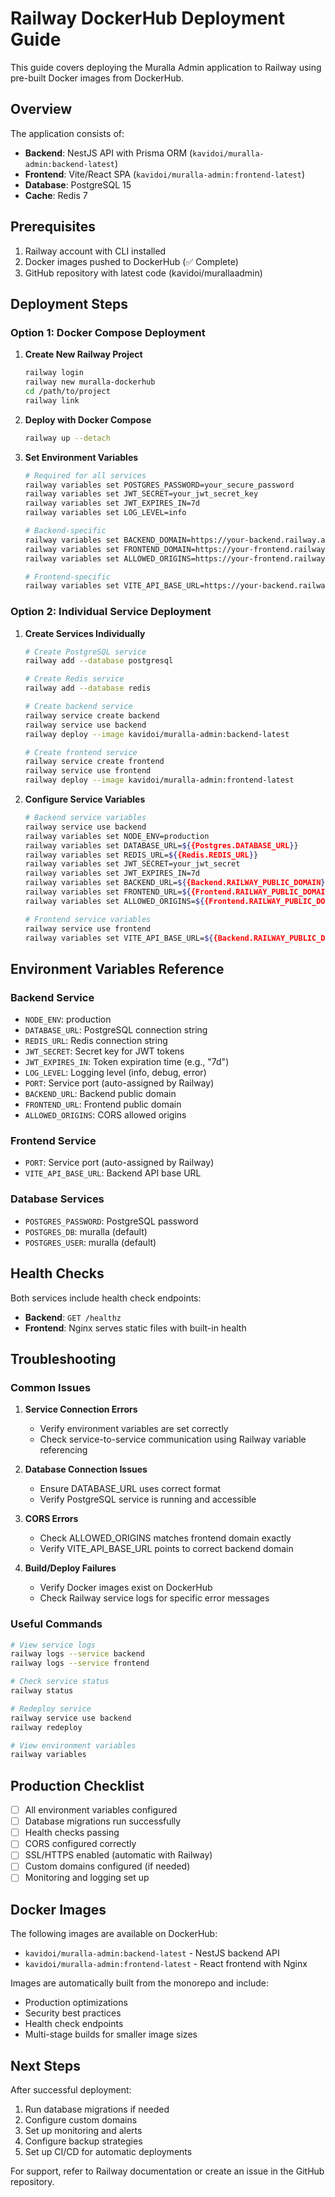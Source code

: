# Railway DockerHub Deployment Guide

This guide covers deploying the Muralla Admin application to Railway using pre-built Docker images from DockerHub.

## Overview

The application consists of:
- **Backend**: NestJS API with Prisma ORM (`kavidoi/muralla-admin:backend-latest`)
- **Frontend**: Vite/React SPA (`kavidoi/muralla-admin:frontend-latest`)
- **Database**: PostgreSQL 15
- **Cache**: Redis 7

## Prerequisites

1. Railway account with CLI installed
2. Docker images pushed to DockerHub (✅ Complete)
3. GitHub repository with latest code (kavidoi/murallaadmin)

## Deployment Steps

### Option 1: Docker Compose Deployment

1. **Create New Railway Project**
   ```bash
   railway login
   railway new muralla-dockerhub
   cd /path/to/project
   railway link
   ```

2. **Deploy with Docker Compose**
   ```bash
   railway up --detach
   ```

3. **Set Environment Variables**
   ```bash
   # Required for all services
   railway variables set POSTGRES_PASSWORD=your_secure_password
   railway variables set JWT_SECRET=your_jwt_secret_key
   railway variables set JWT_EXPIRES_IN=7d
   railway variables set LOG_LEVEL=info
   
   # Backend-specific
   railway variables set BACKEND_DOMAIN=https://your-backend.railway.app
   railway variables set FRONTEND_DOMAIN=https://your-frontend.railway.app
   railway variables set ALLOWED_ORIGINS=https://your-frontend.railway.app
   
   # Frontend-specific  
   railway variables set VITE_API_BASE_URL=https://your-backend.railway.app
   ```

### Option 2: Individual Service Deployment

1. **Create Services Individually**
   ```bash
   # Create PostgreSQL service
   railway add --database postgresql
   
   # Create Redis service  
   railway add --database redis
   
   # Create backend service
   railway service create backend
   railway service use backend
   railway deploy --image kavidoi/muralla-admin:backend-latest
   
   # Create frontend service
   railway service create frontend
   railway service use frontend  
   railway deploy --image kavidoi/muralla-admin:frontend-latest
   ```

2. **Configure Service Variables**
   ```bash
   # Backend service variables
   railway service use backend
   railway variables set NODE_ENV=production
   railway variables set DATABASE_URL=${{Postgres.DATABASE_URL}}
   railway variables set REDIS_URL=${{Redis.REDIS_URL}}
   railway variables set JWT_SECRET=your_jwt_secret
   railway variables set JWT_EXPIRES_IN=7d
   railway variables set BACKEND_URL=${{Backend.RAILWAY_PUBLIC_DOMAIN}}
   railway variables set FRONTEND_URL=${{Frontend.RAILWAY_PUBLIC_DOMAIN}}
   railway variables set ALLOWED_ORIGINS=${{Frontend.RAILWAY_PUBLIC_DOMAIN}}
   
   # Frontend service variables
   railway service use frontend
   railway variables set VITE_API_BASE_URL=${{Backend.RAILWAY_PUBLIC_DOMAIN}}
   ```

## Environment Variables Reference

### Backend Service
- `NODE_ENV`: production
- `DATABASE_URL`: PostgreSQL connection string
- `REDIS_URL`: Redis connection string  
- `JWT_SECRET`: Secret key for JWT tokens
- `JWT_EXPIRES_IN`: Token expiration time (e.g., "7d")
- `LOG_LEVEL`: Logging level (info, debug, error)
- `PORT`: Service port (auto-assigned by Railway)
- `BACKEND_URL`: Backend public domain
- `FRONTEND_URL`: Frontend public domain
- `ALLOWED_ORIGINS`: CORS allowed origins

### Frontend Service
- `PORT`: Service port (auto-assigned by Railway)
- `VITE_API_BASE_URL`: Backend API base URL

### Database Services
- `POSTGRES_PASSWORD`: PostgreSQL password
- `POSTGRES_DB`: muralla (default)
- `POSTGRES_USER`: muralla (default)

## Health Checks

Both services include health check endpoints:
- **Backend**: `GET /healthz`
- **Frontend**: Nginx serves static files with built-in health

## Troubleshooting

### Common Issues

1. **Service Connection Errors**
   - Verify environment variables are set correctly
   - Check service-to-service communication using Railway variable referencing

2. **Database Connection Issues**
   - Ensure DATABASE_URL uses correct format
   - Verify PostgreSQL service is running and accessible

3. **CORS Errors**
   - Check ALLOWED_ORIGINS matches frontend domain exactly
   - Verify VITE_API_BASE_URL points to correct backend domain

4. **Build/Deploy Failures**
   - Verify Docker images exist on DockerHub
   - Check Railway service logs for specific error messages

### Useful Commands

```bash
# View service logs
railway logs --service backend
railway logs --service frontend

# Check service status
railway status

# Redeploy service
railway service use backend
railway redeploy

# View environment variables
railway variables
```

## Production Checklist

- [ ] All environment variables configured
- [ ] Database migrations run successfully
- [ ] Health checks passing
- [ ] CORS configured correctly
- [ ] SSL/HTTPS enabled (automatic with Railway)
- [ ] Custom domains configured (if needed)
- [ ] Monitoring and logging set up

## Docker Images

The following images are available on DockerHub:

- `kavidoi/muralla-admin:backend-latest` - NestJS backend API
- `kavidoi/muralla-admin:frontend-latest` - React frontend with Nginx

Images are automatically built from the monorepo and include:
- Production optimizations
- Security best practices
- Health check endpoints
- Multi-stage builds for smaller image sizes

## Next Steps

After successful deployment:

1. Run database migrations if needed
2. Configure custom domains
3. Set up monitoring and alerts
4. Configure backup strategies
5. Set up CI/CD for automatic deployments

For support, refer to Railway documentation or create an issue in the GitHub repository.
